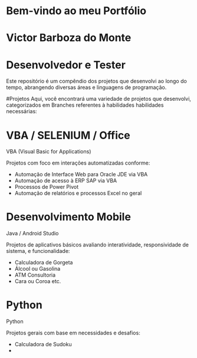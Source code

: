 # Bem-vindo ao meu Portfólio

# Victor Barboza do Monte
# Desenvolvedor e Tester
Este repositório é um compêndio dos projetos que desenvolvi ao longo do tempo, abrangendo diversas áreas e linguagens de programação.

#Projetos
Aqui, você encontrará uma variedade de projetos que desenvolvi, categorizados em Branches referentes à habilidades habilidades necessárias:

# VBA / SELENIUM / Office
VBA (Visual Basic for Applications)

Projetos com foco em interações automatizadas conforme:
- Automação de Interface Web para Oracle JDE via VBA
- Automação de acesso à ERP SAP via VBA
- Processos de Power Pivot
- Automação de relatórios e processos Excel no geral

# Desenvolvimento Mobile
Java / Android Studio

Projetos de aplicativos básicos avaliando interatividade, responsividade de sistema, e funcionalidade:
- Calculadora de Gorgeta
- Álcool ou Gasolina
- ATM Consultoria
- Cara ou Coroa
  etc.


# Python
Python

Projetos gerais com base em necessidades e desafios:
- Calculadora de Sudoku
- 
 
